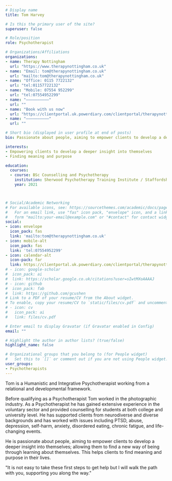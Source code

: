 ```yaml
---
# Display name
title: Tom Harvey

# Is this the primary user of the site?
superuser: false

# Role/position
role: Psychotherapist

# Organizations/Affiliations
organizations:
- name: Therapy Nottingham
  url: "https://www.therapynottingham.co.uk"
- name: "Email: tom@therapynottingham.co.uk"
  url: "mailto:tom@therapynottingham.co.uk"
- name: "Office: 0115 7722132"
  url: "tel:01157722132"
- name: "Mobile: 07554 952299"
  url: "tel:07554952299"
- name: "––––––––––"
  url: ""
- name: "Book with us now"
  url: "https://clientportal.uk.powerdiary.com/clientportal/therapynottingham"
- name: "––––––––––"
  url: ""

# Short bio (displayed in user profile at end of posts)
bio: Passionate about people, aiming to empower clients to develop a deeper insight into themselves

interests:
- Empowering clients to develop a deeper insight into themselves
- Finding meaning and purpose

education:
  courses:
  - course: BSc Counselling and Psychotherapy
    institution: Sherwood Psychotherapy Training Institute / Staffordshire University
    year: 2021



# Social/Academic Networking
# For available icons, see: https://sourcethemes.com/academic/docs/page-builder/#icons
#   For an email link, use "fas" icon pack, "envelope" icon, and a link in the
#   form "mailto:your-email@example.com" or "#contact" for contact widget.
social:
- icon: envelope
  icon_pack: fas
  link: 'mailto:tom@therapynottingham.co.uk'
- icon: mobile-alt
  icon_pack: fas
  link: 'tel:07554952299'
- icon: calendar-alt
  icon-pack: far
  link: https://clientportal.uk.powerdiary.com/clientportal/therapynottingham
# - icon: google-scholar
#  icon_pack: ai
#  link: https://scholar.google.co.uk/citations?user=sIwtMXoAAAAJ
# - icon: github
#  icon_pack: fab
#  link: https://github.com/gcushen
# Link to a PDF of your resume/CV from the About widget.
# To enable, copy your resume/CV to `static/files/cv.pdf` and uncomment the lines below.
# - icon: cv
#   icon_pack: ai
#   link: files/cv.pdf

# Enter email to display Gravatar (if Gravatar enabled in Config)
email: ""

# Highlight the author in author lists? (true/false)
highlight_name: false

# Organizational groups that you belong to (for People widget)
#   Set this to `[]` or comment out if you are not using People widget.
user_groups:
- Psychotherapists
---
```


Tom is a Humanistic and Integrative Psychotherapist working from a relational and developmental framework.
 
Before qualifying as a Psychotherapist Tom worked in the photographic industry. As a Psychotherapist he has gained extensive experience in the voluntary sector and provided counselling for students at both college and university level. He has supported clients from neurodiverse and diverse backgrounds and has worked with issues including PTSD, abuse, depression, self-harm, anxiety, disordered eating, chronic fatigue, and life-changing events.
 
He is passionate about people, aiming to empower clients to develop a deeper insight into themselves; allowing them to find a new way of being through learning about themselves. This helps clients to find meaning and purpose in their lives. 

"It is not easy to take these first steps to get help but I will walk the path with you, supporting you along the way."